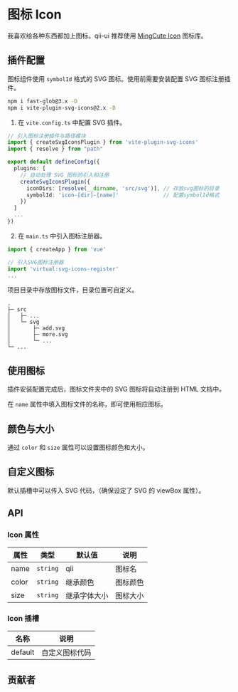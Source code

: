 # 图标 Icon
我喜欢给各种东西都加上图标。qii-ui 推荐使用 [MingCute Icon](https://www.mingcute.com/) 图标库。




## 插件配置
图标组件使用 `symbolId` 格式的 SVG 图标。使用前需要安装配置 SVG 图标注册插件。
```bash
npm i fast-glob@3.x -D
npm i vite-plugin-svg-icons@2.x -D
```

1. 在 `vite.config.ts` 中配置 SVG 插件。
```ts
// 引入图标注册插件与路径模块
import { createSvgIconsPlugin } from 'vite-plugin-svg-icons'
import { resolve } from "path"

export default defineConfig({
  plugins: [
    // 自动处理 SVG 图标的引入和注册
    createSvgIconsPlugin({
      iconDirs: [resolve(__dirname, 'src/svg')], // 存放svg图标的目录
      symbolId: 'icon-[dir]-[name]'              // 配置symbolId格式
    })
  ]
  ...
})
```

2. 在 `main.ts` 中引入图标注册器。
```ts
import { createApp } from 'vue'

// 引入SVG图标注册器
import 'virtual:svg-icons-register'
...
```

项目目录中存放图标文件，目录位置可自定义。
```
.
├─ src
│   ├─ ...
│   └─ svg
│       ├─ add.svg
│       ├─ more.svg
│       └─ ...
└─ ...
```


## 使用图标
插件安装配置完成后，图标文件夹中的 SVG 图标将自动注册到 HTML 文档中。

在 `name` 属性中填入图标文件的名称，即可使用相应图标。

<demo src="./src/icon/use.vue"/>


## 颜色与大小
通过 `color` 和 `size` 属性可以设置图标颜色和大小。
<demo src="./src/icon/color.vue"/>


## 自定义图标
默认插槽中可以传入 SVG 代码，（确保设定了 SVG 的 viewBox 属性）。
<demo src="./src/icon/svg.vue"/>



## API

### Icon 属性
| 属性 | 类型 | 默认值 | 说明 |
| --- | --- | --- | --- |
| name | `string` | qii | 图标名 |
| color | `string` | 继承颜色 | 图标颜色 |
| size | `string` | 继承字体大小 | 图标大小 |

### Icon 插槽
| 名称 | 说明 |
| --- | --- |
| default | 自定义图标代码 |

## 贡献者
<member></member>